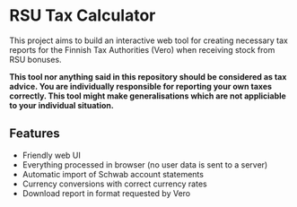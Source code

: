 # RSU Tax Calculator
This project aims to build an interactive web tool for creating necessary tax reports for the Finnish Tax Authorities (Vero) when receiving stock from RSU bonuses.

**This tool nor anything said in this repository should be considered as tax advice. You are individually responsible for reporting your own taxes correctly. This tool might make generalisations which are not appliciable to your individual situation.**

## Features
- Friendly web UI
- Everything processed in browser (no user data is sent to a server)
- Automatic import of Schwab account statements
- Currency conversions with correct currency rates
- Download report in format requested by Vero